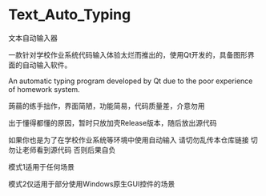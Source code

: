 # Text_Auto_Typing

文本自动输入器

一款针对学校作业系统代码输入体验太烂而推出的，使用Qt开发的，具备图形界面的自动输入软件。

An automatic typing program developed by Qt due to the poor experience of homework system.



蒟蒻的练手拙作，界面简陋，功能简易，代码质量差，介意勿用

出于懂得都懂的原因，暂时只放加壳Release版本，随后放出源代码

如果你也是为了在学校作业系统等环境中使用自动输入 请切勿乱传本仓库链接 切勿让老师看到源代码 否则后果自负

模式1适用于任何场景

模式2仅适用于部分使用Windows原生GUI控件的场景
